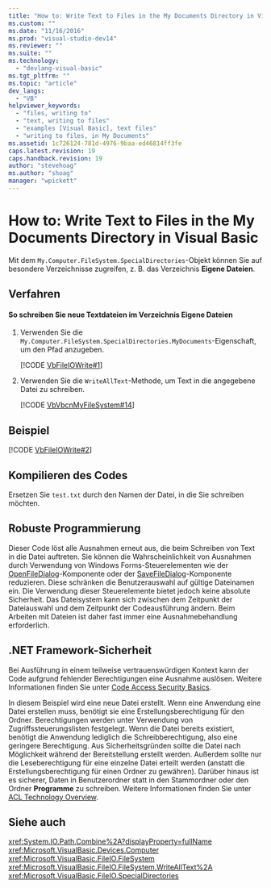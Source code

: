 ```yaml
---
title: "How to: Write Text to Files in the My Documents Directory in Visual Basic | Microsoft Docs"
ms.custom: ""
ms.date: "11/16/2016"
ms.prod: "visual-studio-dev14"
ms.reviewer: ""
ms.suite: ""
ms.technology: 
  - "devlang-visual-basic"
ms.tgt_pltfrm: ""
ms.topic: "article"
dev_langs: 
  - "VB"
helpviewer_keywords: 
  - "files, writing to"
  - "text, writing to files"
  - "examples [Visual Basic], text files"
  - "writing to files, in My Documents"
ms.assetid: 1c726124-781d-4976-9baa-ed46814ff3fe
caps.latest.revision: 19
caps.handback.revision: 19
author: "stevehoag"
ms.author: "shoag"
manager: "wpickett"
---
```

# How to: Write Text to Files in the My Documents Directory in Visual Basic
Mit dem `My.Computer.FileSystem.SpecialDirectories`\-Objekt können Sie auf besondere Verzeichnisse zugreifen, z. B. das Verzeichnis **Eigene Dateien**.  
  
## Verfahren  
  
#### So schreiben Sie neue Textdateien im Verzeichnis Eigene Dateien  
  
1.  Verwenden Sie die `My.Computer.FileSystem.SpecialDirectories.MyDocuments`\-Eigenschaft, um den Pfad anzugeben.  
  
     [!CODE [VbFileIOWrite#1](../CodeSnippet/VS_Snippets_VBCSharp/VbFileIOWrite#1)]  
  
2.  Verwenden Sie die `WriteAllText`\-Methode, um Text in die angegebene Datei zu schreiben.  
  
     [!CODE [VbVbcnMyFileSystem#14](../CodeSnippet/VS_Snippets_VBCSharp/VbVbcnMyFileSystem#14)]  
  
## Beispiel  
 [!CODE [VbFileIOWrite#2](../CodeSnippet/VS_Snippets_VBCSharp/VbFileIOWrite#2)]  
  
## Kompilieren des Codes  
 Ersetzen Sie `test.txt` durch den Namen der Datei, in die Sie schreiben möchten.  
  
## Robuste Programmierung  
 Dieser Code löst alle Ausnahmen erneut aus, die beim Schreiben von Text in die Datei auftreten.  Sie können die Wahrscheinlichkeit von Ausnahmen durch Verwendung von Windows Forms\-Steuerelementen wie der [OpenFileDialog](../Topic/OpenFileDialog%20Component%20\(Windows%20Forms\).md)\-Komponente oder der [SaveFileDialog](../Topic/SaveFileDialog%20Component%20\(Windows%20Forms\).md)\-Komponente reduzieren. Diese schränken die Benutzerauswahl auf gültige Dateinamen ein.  Die Verwendung dieser Steuerelemente bietet jedoch keine absolute Sicherheit.  Das Dateisystem kann sich zwischen dem Zeitpunkt der Dateiauswahl und dem Zeitpunkt der Codeausführung ändern.  Beim Arbeiten mit Dateien ist daher fast immer eine Ausnahmebehandlung erforderlich.  
  
## .NET Framework-Sicherheit  
 Bei Ausführung in einem teilweise vertrauenswürdigen Kontext kann der Code aufgrund fehlender Berechtigungen eine Ausnahme auslösen.  Weitere Informationen finden Sie unter [Code Access Security Basics](../Topic/Code%20Access%20Security%20Basics.md).  
  
 In diesem Beispiel wird eine neue Datei erstellt.  Wenn eine Anwendung eine Datei erstellen muss, benötigt sie eine Erstellungsberechtigung für den Ordner.  Berechtigungen werden unter Verwendung von Zugriffssteuerungslisten festgelegt.  Wenn die Datei bereits existiert, benötigt die Anwendung lediglich die Schreibberechtigung, also eine geringere Berechtigung.  Aus Sicherheitsgründen sollte die Datei nach Möglichkeit während der Bereitstellung erstellt werden. Außerdem sollte nur die Leseberechtigung für eine einzelne Datei erteilt werden \(anstatt die Erstellungsberechtigung für einen Ordner zu gewähren\).  Darüber hinaus ist es sicherer, Daten in Benutzerordner statt in den Stammordner oder den Ordner **Programme** zu schreiben.  Weitere Informationen finden Sie unter [ACL Technology Overview](http://msdn.microsoft.com/de-de/06fbf66d-6f02-4378-b863-b2f12e349045).  
  
## Siehe auch  
 <xref:System.IO.Path.Combine%2A?displayProperty=fullName>   
 <xref:Microsoft.VisualBasic.Devices.Computer>   
 <xref:Microsoft.VisualBasic.FileIO.FileSystem>   
 <xref:Microsoft.VisualBasic.FileIO.FileSystem.WriteAllText%2A>   
 <xref:Microsoft.VisualBasic.FileIO.SpecialDirectories>